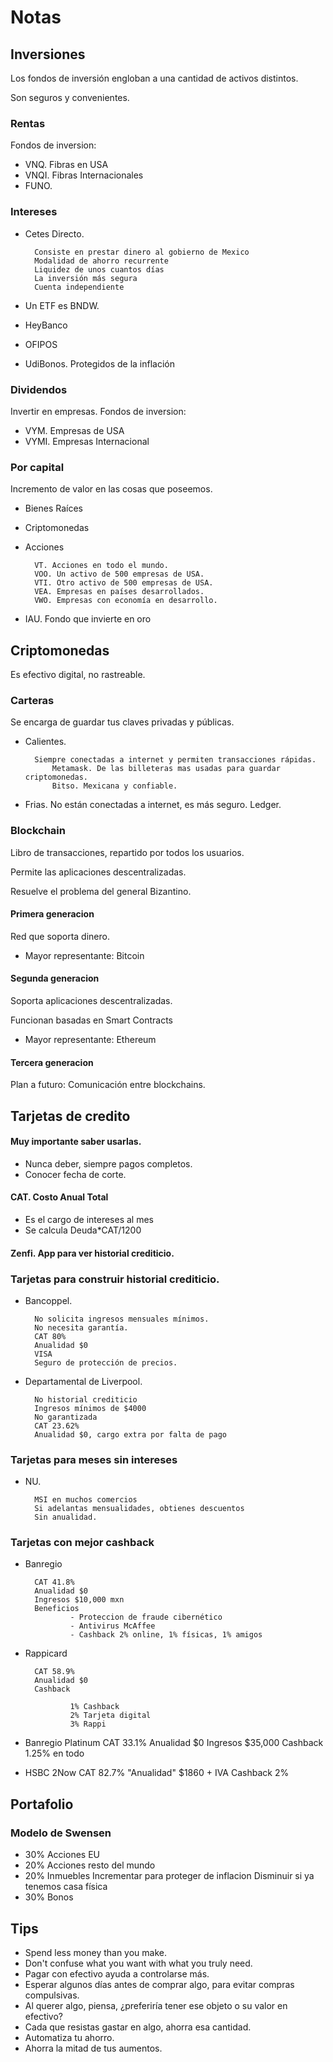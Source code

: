 # Notas
## Inversiones
Los fondos de inversión engloban a una cantidad de activos distintos.

Son seguros y convenientes.
### Rentas
Fondos de inversion:

- VNQ. Fibras en USA
- VNQI. Fibras Internacionales
- FUNO.
### Intereses

- Cetes Directo. 
        
        Consiste en prestar dinero al gobierno de Mexico
        Modalidad de ahorro recurrente
        Liquidez de unos cuantos días
        La inversión más segura
        Cuenta independiente

- Un ETF es BNDW.

- HeyBanco

- OFIPOS

- UdiBonos. Protegidos de la inflación


### Dividendos
Invertir en empresas.
Fondos de inversion:
- VYM. Empresas de USA
- VYMI. Empresas Internacional

### Por capital
Incremento de valor en las cosas que poseemos.
- Bienes Raíces
- Criptomonedas
- Acciones

        VT. Acciones en todo el mundo.
        VOO. Un activo de 500 empresas de USA.
        VTI. Otro activo de 500 empresas de USA.
        VEA. Empresas en países desarrollados.
        VWO. Empresas con economía en desarrollo.

- IAU. Fondo que invierte en oro
## Criptomonedas
Es efectivo digital, no rastreable.

### Carteras
Se encarga de guardar tus claves privadas y públicas.

- Calientes.   

        Siempre conectadas a internet y permiten transacciones rápidas.
            Metamask. De las billeteras mas usadas para guardar criptomonedas.
            Bitso. Mexicana y confiable.

- Frias.
        No están conectadas a internet, es más seguro.
            Ledger.

### Blockchain
Libro de transacciones, repartido por todos los usuarios.

Permite las aplicaciones descentralizadas.

Resuelve el problema del general Bizantino.
#### Primera generacion
Red que soporta dinero.

- Mayor representante: Bitcoin

#### Segunda generacion
Soporta aplicaciones descentralizadas.

Funcionan basadas en Smart Contracts

- Mayor representante: Ethereum

#### Tercera generacion
Plan a futuro: Comunicación entre blockchains.
## Tarjetas de credito
#### Muy importante saber usarlas.

- Nunca deber, siempre pagos completos.
- Conocer fecha de corte.

#### CAT. Costo Anual Total
    
- Es el cargo de intereses al mes
- Se calcula Deuda*CAT/1200

#### Zenfi. App para ver historial crediticio.

### Tarjetas para construir historial crediticio.
- Bancoppel.

        No solicita ingresos mensuales mínimos.
        No necesita garantía.
        CAT 80%
        Anualidad $0
        VISA
        Seguro de protección de precios.

- Departamental de Liverpool.

        No historial crediticio
        Ingresos mínimos de $4000
        No garantizada
        CAT 23.62%
        Anualidad $0, cargo extra por falta de pago

### Tarjetas para meses sin intereses

- NU.

        MSI en muchos comercios
        Si adelantas mensualidades, obtienes descuentos 
        Sin anualidad.

### Tarjetas con mejor cashback

- Banregio

        CAT 41.8%
        Anualidad $0
        Ingresos $10,000 mxn
        Beneficios
                - Proteccion de fraude cibernético
                - Antivirus McAffee
                - Cashback 2% online, 1% físicas, 1% amigos

- Rappicard

        CAT 58.9%
        Anualidad $0
        Cashback

                1% Cashback
                2% Tarjeta digital
                3% Rappi

- Banregio Platinum
      CAT 33.1%
      Anualidad $0
      Ingresos $35,000
      Cashback
	1.25% en todo
- HSBC 2Now
      CAT 82.7%
      "Anualidad" $1860 + IVA
      Cashback 2%

## Portafolio
### Modelo de Swensen
- 30% Acciones EU
- 20% Acciones resto del mundo
- 20% Inmuebles
        Incrementar para proteger de inflacion
        Disminuir si ya tenemos casa física
- 30% Bonos
## Tips
- Spend less money than you make.
- Don't confuse what you want with what you truly need.
- Pagar con efectivo ayuda a controlarse más.
- Esperar algunos días antes de comprar algo, para evitar compras compulsivas.
- Al querer algo, piensa, ¿preferiría tener ese objeto o su valor en efectivo?
- Cada que resistas gastar en algo, ahorra esa cantidad.
- Automatiza tu ahorro.
- Ahorra la mitad de tus aumentos.